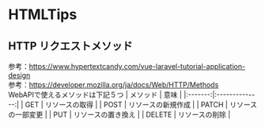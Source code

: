 # HTMLTips

## HTTP リクエストメソッド
参考：https://www.hypertextcandy.com/vue-laravel-tutorial-application-design  
参考：https://developer.mozilla.org/ja/docs/Web/HTTP/Methods  
WebAPIで使えるメソッドは下記５つ
|  メソッド  |      意味       |
|:-------:|:--------------:|
|  GET    | リソースの取得     |
|  POST   | リソースの新規作成  |
|  PATCH  | リソースの一部変更  |
|  PUT    | リソースの置き換え  |
|  DELETE | リソースの削除     |
